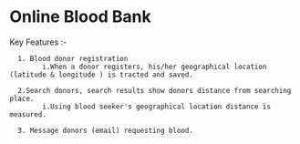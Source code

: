 # Online Blood Bank

Key Features :- 

      1. Blood donor registration
            i.When a donor registers, his/her geographical location (latitude & longitude ) is tracted and saved.
            
      2.Search donors, search results show donors distance from searching place.
            i.Using blood seeker's geographical location distance is measured.
      
      3. Message donors (email) requesting blood.
